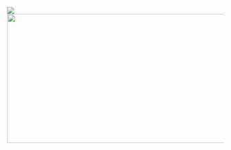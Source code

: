 <img src="https://capsule-render.vercel.app/api?type=waving&color=auto&height=200&section=header&text=GYUYOEN🐶&fontSize=90" />

<a href="https://github.com/devxb/gitanimals">
<img
  src="https://render.gitanimals.org/farms/GYUYOEN"
  width="600"
  height="300"
/>
</a>
<!--
**GYUYOEN/GYUYOEN** is a ✨ _special_ ✨ repository because its `README.md` (this file) appears on your GitHub profile.

Here are some ideas to get you started:

- 🔭 I’m currently working on ...
- 🌱 I’m currently learning ...
- 👯 I’m looking to collaborate on ...
- 🤔 I’m looking for help with ...
- 💬 Ask me about ...
- 📫 How to reach me: ...
- 😄 Pronouns: ...
- ⚡ Fun fact: ...
-->
